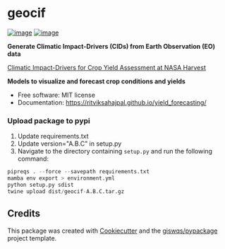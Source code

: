 # geocif


[![image](https://img.shields.io/pypi/v/geocif.svg)](https://pypi.python.org/pypi/geocif)
[![image](https://img.shields.io/conda/vn/conda-forge/geocif.svg)](https://anaconda.org/conda-forge/geocif)


**Generate Climatic Impact-Drivers (CIDs) from Earth Observation (EO) data**

[Climatic Impact-Drivers for Crop Yield Assessment at NASA Harvest](https://www.loom.com/share/5c2dc62356c6406193cd9d9725c2a6a9)

**Models to visualize and forecast crop conditions and yields**


-   Free software: MIT license
-   Documentation: https://ritviksahajpal.github.io/yield_forecasting/


### Upload package to pypi
1. Update requirements.txt
2. Update version="A.B.C" in setup.py
3. Navigate to the directory containing `setup.py` and run the following command:
```python
pipreqs . --force --savepath requirements.txt
mamba env export > environment.yml
python setup.py sdist
twine upload dist/geocif-A.B.C.tar.gz
```


## Credits

This package was created with [Cookiecutter](https://github.com/cookiecutter/cookiecutter) and the [giswqs/pypackage](https://github.com/giswqs/pypackage) project template.

